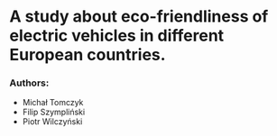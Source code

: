 # A study about eco-friendliness of electric vehicles in different European countries.

### Authors:
* Michał Tomczyk
* Filip Szympliński
* Piotr Wilczyński

